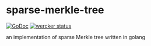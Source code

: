 # sparse-merkle-tree

[![GoDoc](https://godoc.org/github.com/m0t0k1ch1/sparse-merkle-tree?status.svg)](https://godoc.org/github.com/m0t0k1ch1/sparse-merkle-tree) [![wercker status](https://app.wercker.com/status/cf86499ea48e3f5d201b37f08154f0c9/s/master "wercker status")](https://app.wercker.com/project/byKey/cf86499ea48e3f5d201b37f08154f0c9)

an implementation of sparse Merkle tree written in golang
